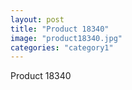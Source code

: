 ```yaml
---
layout: post
title: "Product 18340"
image: "product18340.jpg"
categories: "category1"
---
```

Product 18340
